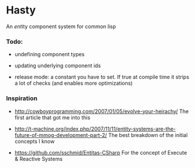 # Hasty

An *ent*ity component system for common lisp


### Todo:

- undefining component types

- updating underlying component ids

- release mode: a constant you have to set. If true at compile time
  it strips a lot of checks (and enables more optimizations)


### Inspiration

- http://cowboyprogramming.com/2007/01/05/evolve-your-heirachy/
  The first article that got me into this

- http://t-machine.org/index.php/2007/11/11/entity-systems-are-the-future-of-mmog-development-part-2/
  The best breakdown of the initial concepts I know

- https://github.com/sschmid/Entitas-CSharp
  For the concept of Execute & Reactive Systems
